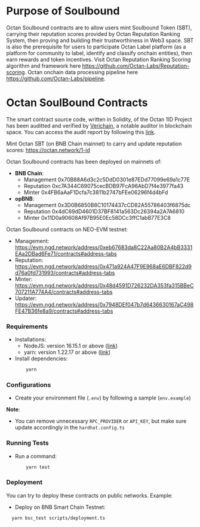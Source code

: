 # Purpose of Soulbound
Octan Soulbound contracts are to allow users mint Soulbound Token (SBT), carrying their reputation scores provided by Octan Reputation Ranking System, then proving and building their trustworthiness in Web3 space. SBT is also the prerequisite for users to participate Octan Label platform (as a platform for community to label, identify and classify onchain entities), then earn rewards and token incentives. Visit Octan Reputation Ranking Scoring algorithm and framework here https://github.com/Octan-Labs/Reputation-scoring. Octan onchain data processing pipeline here https://github.com/Octan-Labs/pipeline.

# Octan SoulBound Contracts

The smart contract source code, written in Solidity, of the Octan 1ID Project has been auditted and verified by [Verichain](https://www.verichains.io/), a notable auditor in blockchain space. You can access the audit report by following this [link](https://github.com/verichains/public-audit-reports/blob/main/Verichains%20Public%20Audit%20Report%20-%20Octan%20Soulbound%20Token%20-%20v1.1.pdf).  

Mint Octan SBT (on BNB Chain mainnet) to carry and update reputation scores: https://octan.network/1-id  

Octan Soulbound contracts has been deployed on mainnets of:
- **BNB Chain**:
  - Management	0x70B88A6d3c2c5DdD0301e87EDd77099e69a1c77E  
  - Reputation	0xc7A344C69075cecBDB97FcA96AbD7f4e3977fa43  
  - Minter	0x4FB6aAaF1Dcfa7c3811b2747bFEe06296f4d4bFd  
- **opBNB**:
  - Management	0x3D0B6850B8C10174437cCD82A55786403f6875dc
  - Reputation	0x4dC69dD4601D37BF8141a563Dc26394a2A7A6810
  - Minter	0x11D0a90608Af97B95E0Ec58DCc3ffC1abB77E3C8

Octan Soulbound contracts on NEO-EVM testnet:  
- Management: https://evm.ngd.network/address/0xeb67683da8C22Aa80B2A4bB3331EAa2DBad6Fe71/contracts#address-tabs
- Reputation: https://evm.ngd.network/address/0x471a924A47F9E968aE6DBF822d9d76a0fd731993/contracts#address-tabs
- Minter: https://evm.ngd.network/address/0x48d4591D726232DA353fa315BBeC707211A774A4/contracts#address-tabs
- Updater: https://evm.ngd.network/address/0x7948DEf047b7d6436630167aC498FE47B36fe8a9/contracts#address-tabs

### Requirements

- Installations:
  - NodeJS: version 16.15.1 or above ([link](https://nodejs.org/en/))
  - yarn: version 1.22.17 or above ([link](https://www.npmjs.com/package/yarn))
- Install dependencies:
  ```bash
      yarn
  ```

### Configurations

- Create your environment file (`.env`) by following a sample (`env.example`)
    
**Note**: 
- You can remove unnecessary `RPC_PROVIDER` or `API_KEY`, but make sure update accordingly in the `hardhat.config.ts`

### Running Tests
- Run a command:
  ```bash
      yarn test
  ```

### Deployment

You can try to deploy these contracts on public networks. Example:

- Deploy on BNB Smart Chain Testnet:
```bash
  yarn bsc_test scripts/deployment.ts
```
